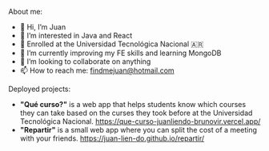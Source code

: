 About me:
- 👋 Hi, I’m Juan
- 👀 I’m interested in Java and React
- 📖 Enrolled at the Universidad Tecnológica Nacional 🇦🇷
- 🌱 I’m currently improving my FE skills and learning MongoDB
- 💞️ I’m looking to collaborate on anything
- 📫 How to reach me: findmejuan@hotmail.com

Deployed projects:

- <b>"Qué curso?"</b> is a web app that helps students know which courses they can take based on the curses they took before at the Universidad Tecnológica Nacional.
https://que-curso-juanliendo-brunovir.vercel.app/
- <b>"Repartir"</b> is a small web app where you can split the cost of a meeting with your friends.
https://juan-lien-do.github.io/repartir/

<!---
juan-lien-do/juan-lien-do is a ✨ special ✨ repository because its `README.md` (this file) appears on your GitHub profile.
You can click the Preview link to take a look at your changes.
--->
